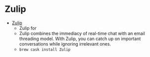 # Zulip
- [Zulip](https://zulipchat.com/apps/)
  -  Zulip for 
  - Zulip combines the immediacy of real-time chat with an email threading model. With Zulip, you can catch up on important conversations while ignoring irrelevant ones.
  - `brew cask install Zulip`
